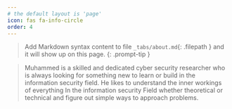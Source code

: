```yaml
---
# the default layout is 'page'
icon: fas fa-info-circle
order: 4
---
```


> Add Markdown syntax content to file `_tabs/about.md`{: .filepath } and it will show up on this page.
{: .prompt-tip }

> Muhammed is a skilled and dedicated cyber security researcher who is always looking for something new to learn or build in the information security field. He likes to understand the inner workings of everything In the information security Field whether theoretical or technical and figure out simple ways to approach problems.


